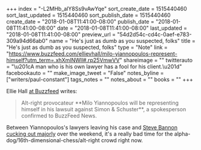 +++
index = "-L2MHb_alY8Ss9vAwYqe"
sort_create_date = 1515440460
sort_last_updated = 1515440460
sort_publish_date = 1515440460
create_date = "2018-01-08T11:41:00-08:00"
publish_date = "2018-01-08T11:41:00-08:00"
date = "2018-01-08T11:41:00-08:00"
last_updated = "2018-01-08T11:41:00-08:00"
preview_url = "54d2d54c-cd4c-0aef-e783-309a94d66ab0"
name = "He's just as dumb as you suspected, folks"
title = "He's just as dumb as you suspected, folks"
type = "Note"
link = "https://www.buzzfeed.com/ellievhall/milo-yiannopoulos-represent-himself?utm_term=.xhXmlNWll#.rp25VmwVV"
shareimage = ""
twitterauto = "\u201cA man who is his own lawyer has a fool for his client.\u201d"
facebookauto = ""
make_image_tweet = "False"
notes_byline = ["writers/paul-constant"]
tags_notes = ""
notes_about = ""
books = ""
+++

Ellie Hall [at Buzzfeed](https://www.buzzfeed.com/ellievhall/milo-yiannopoulos-represent-himself?utm_term=.xhXmlNWll#.rp25VmwVV) writes:

<blockquote>Alt-right provocateur **Milo Yiannopoulos will be representing himself in his lawsuit against Simon & Schuster**, a spokesperson confirmed to BuzzFeed News.</blockquote>

Between Yiannopoulos's lawyers leaving his case and [Steve Bannon cucking out majorly](https://www.politico.com/story/2018/01/07/bannon-apology-trump-wolff-book-327216) over the weekend, it's a really bad time for the alpha-dog/16th-dimensional-chess/alt-right crowd right now.